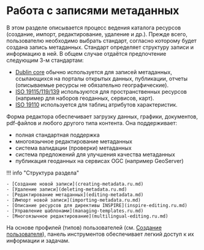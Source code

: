 # Работа с записями метаданных

В этом разделе описывается процесс ведения каталога ресурсов (создание, импорт, редактирование, удаление и др.). Прежде всего, пользователю необходимо выбрать стандарт, согласно которому будет создана запись метаданных. Стандарт определяет структуру записи и информацию в ней. В общем случае отдаётся предпочтение следующим 3-м стандартам:

- [Dublin core](https://dublincore.org/) обычно используется для записей метаданных, ссылающихся на порталы открытых данных, публикации, отчеты (описываемые ресурсы не обязательно географические).
- [ISO 19115/119/139](https://www.iso.org/iso/en/home/store/catalogue_tc/catalogue_detail.htm?csnumber=32557) используются для пространственных ресурсов (например для наборов геоданных, сервисов, карт).
- [ISO 19110](https://www.iso.org/iso/en/iso_catalogue/catalogue_tc/catalogue_detail.htm?csnumber=39965) используется для таблиц атрибутов характеристик.

Форма редактора обеспечивает загрузку данных, графики, документов, pdf-файлов и любого другого типа контента. Она поддерживает:

- полная стандартная поддержка
- многоязычное редактирование метаданных
- система валидации (проверки) метаданных
- система предложений для улучшения качества метаданных
- публикация геоданных на сервисах OGC (например GeoServer)

!!! info "Структура раздела"

    - [Создание новой записи](creating-metadata.ru.md)
    - [Удаление записи](deleting-metadata.ru.md)
    - [Редактирование метаданных](editing-metadata.md)
    - [Импорт новой записи](importing-metadata.ru.md)
    - [Описание ресурсов для директивы INSPIRE](inspire-editing.ru.md)
    - [Управление шаблонами](managing-templates.ru.md)
    - [Многоязычное редактирование](multilingual-editing.ru.md)

На основе профилей (типов) пользователей (см. [Создание пользователя](../../administrator-guide/managing-users-and-groups/creating-user.md)), панель инструментов обеспечивает легкий доступ к их информации и задачам.
